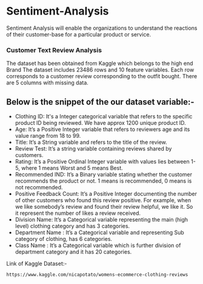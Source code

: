 # Sentiment-Analysis
Sentiment Analysis will enable the organizations to understand the reactions of their customer-base for a particular product or service.

### Customer Text Review Analysis
The dataset has been obtained from Kaggle which belongs to the high end Brand 
The dataset includes 23486 rows and 10 feature variables. Each row corresponds to a customer review corresponding to the outfit bought.
There are 5 columns with missing data.
## Below is the snippet of the our dataset variable:-
* Clothing ID: It's a Integer categorical variable that refers to the specific product ID being reviewed. We have approx 1200 unique product ID.
*	Age: It’s a Positive Integer variable that refers to reviewers age and its value range from 18 to 99.
*	Title: It’s a String variable and refers to the title of the review.
*	Review Test: It’s a string variable containing reviews shared by customers.
*	Rating: It’s a Positive Ordinal Integer variable with values lies between 1-5, where 1 means Worst and 5 means Best.
*	Recommended  IND: It’s a Binary variable stating whether the customer recommends the product or not. 1 means is recommended, 0 means is not recommended.
*	Positive Feedback Count: It’s a Positive Integer documenting the number of other customers who found this review positive. For example, when we like somebody’s review and found their review helpful, we like it. So it represent the number of likes a review received.
*	Division Name: It’s a Categorical variable representing the main (high level) clothing category and has 3 categories.
*	Department Name : It’s a Categorical variable and representing Sub category of clothing, has 6 categories.
*	Class Name : It’s a Categorical variable which is further division of department category  and it has 20 categories.

Link of Kaggle Dataset:- 
```
https://www.kaggle.com/nicapotato/womens-ecommerce-clothing-reviews
```
